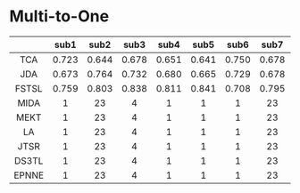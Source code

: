 # Multi-to-One

|  | sub1 | sub2 | sub3 | sub4 | sub5 |  sub6 |  sub7 |  sub8 |  sub9 |  sub10 |  sub11 |  sub12 |  sub13 |  sub14 |  sub15 | Avg | 
| :----: | :----: | :----: | :----: | :----: | :----: | :----: | :----: | ---- | ---- | ---- | ---- | ---- | ---- | ---- | ---- | ---- |
TCA | 0.723 | 0.644 | 0.678 | 0.651 | 0.641 | 0.750 | 0.678 | 0.713 | 0.746 | 0.690 | 0.687 | 0.608 | 0.674 | 0.709 | 0.652 | 0.684
JDA | 0.673 | 0.764 |  0.732 | 0.680 | 0.665 | 0.729 | 0.678 | 0.806 | 0.846 | 0.819 | 0.731 | 0.644 | 0.676 | 0.760 | 0.819 | 0.735
| FSTSL  | 0.759 | 0.803  | 0.838 | 0.811 | 0.841 | 0.708 | 0.795 | 0.757 | 0.806 | 0.780 | 0.899 | 0.691 | 0.742 | 0.776 |  0.915 | 0.795
MIDA| 1 | 23 | 4 |1|1 | 1 | 23 | 4 |1|1 | 1 | 23 | 4 |1|
MEKT| 1 | 23 | 4 |1|1 | 1 | 23 | 4 |1|1 | 1 | 23 | 4 |1|
LA| 1 | 23 | 4 |1|1 | 1 | 23 | 4 |1|1 | 1 | 23 | 4 |1|
JTSR| 1 | 23 | 4 |1|1 | 1 | 23 | 4 |1|1 | 1 | 23 | 4 |1|
DS3TL| 1 | 23 | 4 |1|1 | 1 | 23 | 4 |1|1 | 1 | 23 | 4 |1|
EPNNE| 1 | 23 | 4 |1|1 | 1 | 23 | 4 |1|1 | 1 | 23 | 4 |1|
